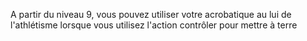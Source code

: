 A partir du niveau 9, vous pouvez utiliser votre acrobatique au lui de l'athlétisme lorsque vous utilisez l'action contrôler pour mettre à terre